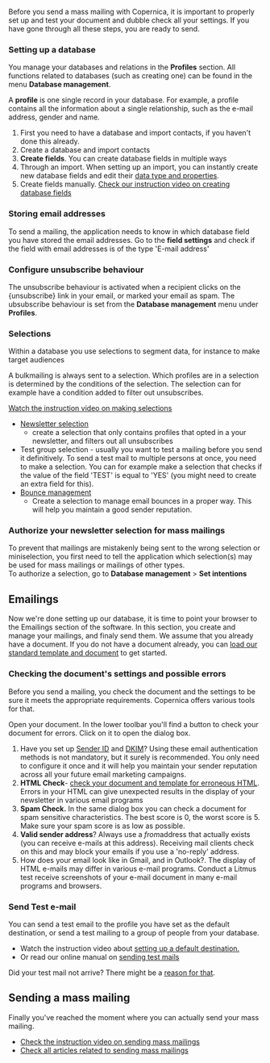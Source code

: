 Before you send a mass mailing with Copernica, it is important to
properly set up and test your document and dubble check all your
settings. If you have gone through all these steps, you are ready to
send.

### Setting up a database

You manage your databases and relations in the **Profiles** section. All
functions related to databases (such as creating one) can be found in
the menu **Database management**.

A **profile** is one single record in your database. For example, a
profile contains all the information about a single relationship, such
as the e-mail address, gender and name.

1.  First you need to have a database and import contacts, if you
    haven't done this already.
2.  [](./setting-up-your-database-and-import-your-contacts.en.md) Create
    a database and import contacts
3.  **Create fields**. You can create database fields in multiple ways
4.  Through an import. When setting up an import, you can instantly
    create new database fields and edit their [data type and
    properties](./database-and-collection-field-types.en.md).
5.  Create fields manually. [Check our instruction video on creating
    database fields](./profiles-adding-database-fields.en.md)

### Storing email addresses

To send a mailing, the application needs to know in which database field
you have stored the email addresses. Go to the **field settings** and
check if the field with email addresses is of the type 'E-mail address'

### Configure unsubscribe behaviour

The unsubscribe behaviour is activated when a recipient clicks on the
{unsubscribe} link in your email, or marked your email as spam. The
ubsubscribe behaviour is set from the **Database management** menu under
**Profiles**.

### Selections

Within a database you use selections to segment data, for instance to
make target audiences

A bulkmailing is always sent to a selection. Which profiles are in a
selection is determined by the conditions of the selection. The
selection can for example have a condition added to filter out
unsubscribes.

[Watch the instruction video on making selections](./profiles-selections.en.md)

-   [Newsletter selection](./create-a-mailing-list.en.md)
    - create a selection that only contains profiles that opted in a
    your newsletter, and filters out all unsubscribes
-   Test group selection - usually you want to test a mailing before you
    send it definitively. To send a test mail to multiple persons at
    once, you need to make a selection. You can for example make a
    selection that checks if the value of the field 'TEST' is equal to
    'YES' (you might need to create an extra field for this).
-   [Bounce management](./automatically-process-bounces.en.md)
    - Create a selection to manage email bounces in a proper way. This
    will help you maintain a good sender reputation.

### Authorize your newsletter selection for mass mailings

To prevent that mailings are mistakenly being sent to the wrong
selection or miniselection, you first need to tell the application which
selection(s) may be used for mass mailings or mailings of other types. \
 To authorize a selection, go to **Database management** \> **Set
intentions**

Emailings
---------

Now we're done setting up our database, it is time to point your browser
to the Emailings section of the software. In this section, you create
and manage your mailings, and finaly send them. We assume that you
already have a document. If you do not have a document already, you can
[load our standard template and
document](https://www.copernica.com/en/support/video-tutorials/emailings-setting-a-test-destination)
to get started.

### Checking the document's settings and possible errors

Before you send a mailing, you check the document and the settings to be
sure it meets the appropriate requirements. Copernica offers various
tools for that.

Open your document. In the lower toolbar you'll find a button to check
your document for errors. Click on it to open the dialog box.

1.  Have you set up [Sender ID](./setup-sender-id.en.md) and
    [DKIM](.signing-your-emails-with-dkim.en.md)?
    Using these email authentication methods is not mandatory, but it
    surely is recommended. You only need to configure it once and it
    will help you maintain your sender reputation across all your future
    email marketing campaigns.
2.  **HTML Check**- [check your document and template for erroneous
    HTML](./reducing-html-errors.en.md).
    Errors in your HTML can give unexpected results in the display of
    your newsletter in various email programs
3.  **Spam Check.** In the same dialog box you can check a document for
    spam sensitive characteristics. The best score is 0, the worst score
    is 5. Make sure your spam score is as low as possible.
4.  **Valid sender address**? Always use a *from*address that actually
    exists (you can receive e-mails at this address). Receiving mail
    clients check on this and may block your emails if you use a
    'no-reply' address.
5.  How does your email look like in Gmail, and in Outlook?. The display
    of HTML e-mails may differ in various e-mail programs. Conduct a
    Litmus test receive screenshots of your e-mail document in many
    e-mail programs and browsers.

### Send Test e-mail

You can send a test email to the profile you have set as the default
destination, or send a test mailing to a group of people from your
database.

-   Watch the instruction video about [setting up a default
    destination.](https://www.copernica.com/en/ondersteuning/videos/e-mailings-standaardbestemming)
-   Or read our online manual on [sending test
    mails](https://www.copernica.com/en/support/video-tutorials/emailings-sending-a-test-mail)

Did your test mail not arrive? There might be a [reason for
that](https://www.copernica.com/en/support/did-your-test-mail-not-arrive).

Sending a mass mailing
----------------------

Finally you've reached the moment where you can actually send your mass
mailing.

-   [Check the instruction video on sending mass
    mailings](https://www.copernica.com/en/support/video-tutorials/emailings-sending-an-emailing)
-   [Check all articles related to sending mass mailings](./sending-mailings.en.md)

